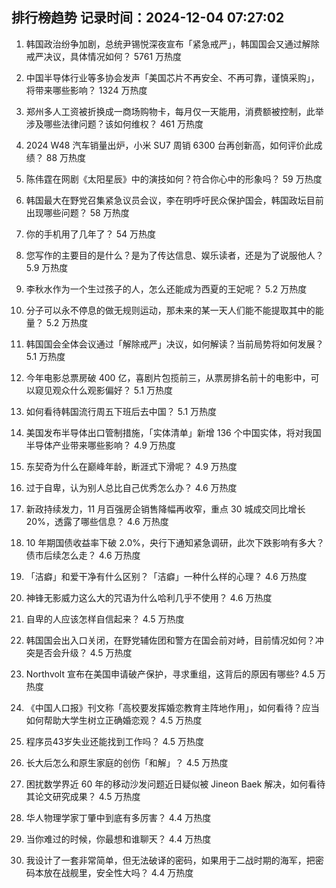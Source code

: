 
## 排行榜趋势 记录时间：2024-12-04 07:27:02
  
  1. 韩国政治纷争加剧，总统尹锡悦深夜宣布「紧急戒严」，韩国国会又通过解除戒严决议，具体情况如何？ 5761 万热度
    
  2. 中国半导体行业等多协会发声「美国芯片不再安全、不再可靠，谨慎采购」，将带来哪些影响？ 1324 万热度
    
  3. 郑州多人工资被折换成一商场购物卡，每月仅一天能用，消费额被控制，此举涉及哪些法律问题？该如何维权？ 461 万热度
    
  4. 2024 W48 汽车销量出炉，小米 SU7 周销 6300 台再创新高，如何评价此成绩？ 88 万热度
    
  5. 陈伟霆在网剧《太阳星辰》中的演技如何？符合你心中的形象吗？ 59 万热度
    
  6. 韩国最大在野党召集紧急议员会议，李在明呼吁民众保护国会，韩国政坛目前出现哪些问题？ 58 万热度
    
  7. 你的手机用了几年了？ 54 万热度
    
  8. 您写作的主要目的是什么？是为了传达信息、娱乐读者，还是为了说服他人？ 5.9 万热度
    
  9. 李秋水作为一个生过孩子的人，怎么还能成为西夏的王妃呢？ 5.2 万热度
    
  10. 分子可以永不停息的做无规则运动，那未来的某一天人们能不能提取其中的能量？ 5.2 万热度
    
  11. 韩国国会全体会议通过「解除戒严」决议，如何解读？当前局势将如何发展？ 5.1 万热度
    
  12. 今年电影总票房破 400 亿，喜剧片包揽前三，从票房排名前十的电影中，可以窥见观众什么观影偏好？ 5.1 万热度
    
  13. 如何看待韩国流行周五下班后去中国？ 5.1 万热度
    
  14. 美国发布半导体出口管制措施，「实体清单」新增 136 个中国实体，将对我国半导体产业带来哪些影响？ 4.9 万热度
    
  15. 东契奇为什么在巅峰年龄，断涯式下滑呢？ 4.9 万热度
    
  16. 过于自卑，认为别人总比自己优秀怎么办？ 4.6 万热度
    
  17. 新政持续发力，11 月百强房企销售降幅再收窄，重点 30 城成交同比增长 20%，透露了哪些信息？ 4.6 万热度
    
  18. 10 年期国债收益率下破 2.0%，央行下通知紧急调研，此次下跌影响有多大？债市后续怎么走？ 4.6 万热度
    
  19. 「洁癖」和爱干净有什么区别？「洁癖」一种什么样的心理？ 4.6 万热度
    
  20. 神锋无影威力这么大的咒语为什么哈利几乎不使用？ 4.6 万热度
    
  21. 自卑的人应该怎样自信起来？ 4.5 万热度
    
  22. 韩国国会出入口关闭，在野党辅佐团和警方在国会前对峙，目前情况如何？冲突是否会升级？ 4.5 万热度
    
  23. Northvolt 宣布在美国申请破产保护，寻求重组，这背后的原因有哪些? 4.5 万热度
    
  24. 《中国人口报》刊文称「高校要发挥婚恋教育主阵地作用」，如何看待？应当如何帮助大学生树立正确婚恋观？ 4.5 万热度
    
  25. 程序员43岁失业还能找到工作吗？ 4.5 万热度
    
  26. 长大后怎么和原生家庭的创伤「和解」？ 4.5 万热度
    
  27. 困扰数学界近 60 年的移动沙发问题近日疑似被 Jineon Baek 解决，如何看待其论文研究成果？ 4.5 万热度
    
  28. 华人物理学家丁肇中到底有多厉害？ 4.4 万热度
    
  29. 当你难过的时候，你最想和谁聊天？ 4.4 万热度
    
  30. 我设计了一套非常简单，但无法破译的密码，如果用于二战时期的海军，把密码本放在战舰里，安全性大吗？ 4.4 万热度
    
